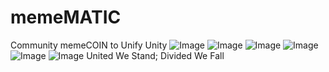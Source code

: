 # memeMATIC
Community memeCOIN to Unify Unity
![Image](https://user-images.githubusercontent.com/103983764/212599123-d0fb3610-d9a9-4173-a945-e5fb5aba3d3f.PNG)
![Image](https://user-images.githubusercontent.com/103983764/212599124-e72e23e0-974b-499b-ad32-e961cac9d6b8.png)
![Image](https://user-images.githubusercontent.com/103983764/212737842-341962a5-05f7-42a6-a303-51ce1f9822c5.png)
![Image](https://user-images.githubusercontent.com/103983764/212599126-572148e1-f505-4f74-887d-bbb1815f76e7.png)
![Image](https://user-images.githubusercontent.com/103983764/212599125-bd905aa2-3cb9-4495-bc20-60d483ae440e.png)
![Image](https://user-images.githubusercontent.com/103983764/212599122-ea7b4aaa-74f7-4736-97e8-a93f5123e7db.png)
United We Stand; Divided We Fall
